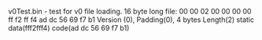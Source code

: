 v0Test.bin - test for v0 file loading. 16 byte long file:
00 00 02 00 00 00 00 ff f2 ff f4 ad dc 56 69 f7 b1
Version (0), Padding(0), 4 bytes Length(2) static data(fff2fff4) code(ad dc 56 69 f7 b1)